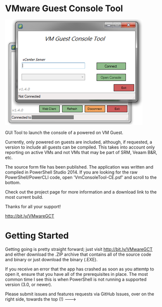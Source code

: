 VMware Guest Console Tool
======================

![VMGCT](https://github.com/vN3rd/VMwareGuestConsoleTool/raw/master/VMGCTv1.4.0.PNG)

GUI Tool to launch the console of a powered on VM Guest.

Currently, only powered on guests are included, although, if requested, a version to include all guests can be compiled. This takes into account only reporting on active VMs and not VMs that may be part of SRM, Veaam B&R, etc.

The source form file has been published. The application was written and compiled in PowerShell Studio 2014. If you are looking for the raw PowerShell/PowerCLI code, open 'VmConsoleTool-CE.psf' and scroll to the bottom.

Check out the project page for more information and a download link to the most current build.

Thanks for all your support!

http://bit.ly/VMwareGCT

Getting Started
======================

Getting going is pretty straight forward; just visit http://bit.ly/VMwareGCT and either download the .ZIP archive that contains all of the source code and binary or just download the binary (.EXE).

If you receive an error that the app has crashed as soon as you attemtp to open it, ensure that you have all of the prerequisites in place. The most common time I see this is when PowerShell is not running a supported version (3.0, or newer).

Please submit issues and features requests via GitHub Issues, over on the right side, towards the top (!) --->

